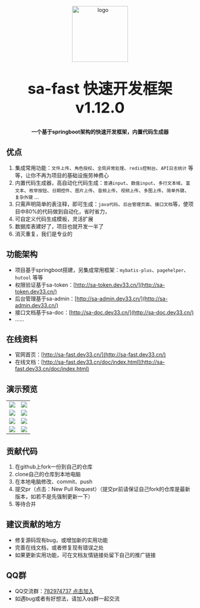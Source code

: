 <p align="center">
    <img alt="logo" src="http://sa-fast.dev33.cn/logo-150.png" width="150" height="150" style="margin-bottom: 10px;">
</p>
<h2 align="center" style="margin: 30px 0 30px;font-weight: bold;font-size:40px;">sa-fast 快速开发框架 v1.12.0</h2>
<h4 align="center">一个基于springboot架构的快速开发框架，内置代码生成器</h4>
 

## 优点
1. 集成常用功能：`文件上传`、`角色授权`、`全局异常处理`、`redis控制台`、`API日志统计` 等等，让你不再为项目的基础设施劳神费心 
2. 内置代码生成器，高自动化代码生成：`普通input`、`数值input`、`多行文本域`、`富文本`、`枚举按钮`、`日期控件`、`图片上传`、`音频上传`、`视频上传`、`多图上传`、`简单外键`、`复杂外键` ...  
3. 只需声明简单的表注释，即可生成：`java代码`、`后台管理页面`、`接口文档`等，使项目中80%的代码做到自动化，省时省力，
4. 可自定义代码生成模板，灵活扩展 
5. 数据库表建好了，项目也就开发一半了
6. 消灭重复，我们是专业的


## 功能架构 
- 项目基于springboot搭建，另集成常用框架：`mybatis-plus`、`pagehelper`、`hutool` 等等
- 权限验证基于sa-token：[http://sa-token.dev33.cn/](http://sa-token.dev33.cn/)
- 后台管理基于sa-admin：[http://sa-admin.dev33.cn/](http://sa-admin.dev33.cn/)
- 接口文档基于sa-doc：[http://sa-doc.dev33.cn/](http://sa-doc.dev33.cn/)
- ...... 


## 在线资料
- 官网首页：[http://sa-fast.dev33.cn/](http://sa-fast.dev33.cn/)
- 在线文档：[http://sa-fast.dev33.cn/doc/index.html](http://sa-fast.dev33.cn/doc/index.html)


## 演示预览
<table>
    <tr>
        <td><img src="https://color-test.oss-cn-qingdao.aliyuncs.com/sa-fast/pre-1.png"/></td>
        <td><img src="https://color-test.oss-cn-qingdao.aliyuncs.com/sa-fast/pre-2.png"/></td>
    </tr>
    <tr>
        <td><img src="https://color-test.oss-cn-qingdao.aliyuncs.com/sa-fast/pre-3.png"/></td>
        <td><img src="https://color-test.oss-cn-qingdao.aliyuncs.com/sa-fast/pre-4.png"/></td>
    </tr>
    <tr>
        <td><img src="https://color-test.oss-cn-qingdao.aliyuncs.com/sa-fast/pre-5.png"/></td>
        <td><img src="https://color-test.oss-cn-qingdao.aliyuncs.com/sa-fast/pre-6.png"/></td>
    </tr>
    <tr>
        <td><img src="https://color-test.oss-cn-qingdao.aliyuncs.com/sa-fast/pre-7.png"/></td>
        <td><img src="https://color-test.oss-cn-qingdao.aliyuncs.com/sa-fast/pre-8.png"/></td>
    </tr>
</table>




## 贡献代码
1. 在github上fork一份到自己的仓库
2. clone自己的仓库到本地电脑
3. 在本地电脑修改、commit、push
4. 提交pr（点击：New Pull Request）（提交pr前请保证自己fork的仓库是最新版本，如若不是先强制更新一下）
5. 等待合并


## 建议贡献的地方
- 修复源码现有bug，或增加新的实用功能
- 完善在线文档，或者修复现有错误之处
- 如果更新实用功能，可在文档友情链接处留下自己的推广链接


## QQ群 
- QQ交流群：[782974737 点击加入](https://jq.qq.com/?_wv=1027&k=5DHN5Ib)
- 如遇bug或者有好想法，请加入qq群一起交流  



